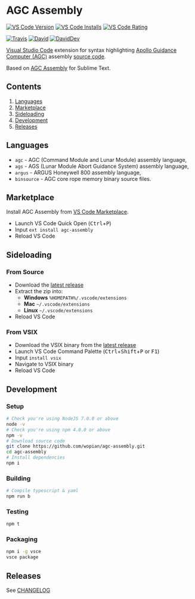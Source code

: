 # AGC Assembly

[![VS Code Version]][6]
[![VS Code Installs]][6]
[![VS Code Rating]][6]

[![Travis]][8]
[![David]][9]
[![DavidDev]][10]

[Visual Studio Code][0] extension for syntax highlighting [Apollo Guidance Computer (AGC)][1] assembly [source code][2].

Based on [AGC Assembly][3] for Sublime Text.

## Contents
1. [Languages](#languages)
1. [Marketplace](#marketplace)
1. [Sideloading](#sideloading)
1. [Development](#development)
1. [Releases](#releases)

## Languages
- `agc` - AGC (Command Module and Lunar Module) assembly language,
- `ags` - AGS (Lunar Module Abort Guidance System) assembly language,
- `argus` - ARGUS Honeywell 800 assembly language,
- `binsource` - AGC core rope memory binary source files.

## Marketplace

Install AGC Assembly from [VS Code Marketplace][6].
- Launch VS Code Quick Open (<kbd>Ctrl</kbd>+<kbd>P</kbd>)
- Input `ext install agc-assembly`
- Reload VS Code

## Sideloading

### From Source
- Download the [latest release][7]
- Extract the zip into:
    - **Windows** `%HOMEPATH%/.vscode/extensions`
    - **Mac** `~/.vscode/extensions`
    - **Linux** `~/.vscode/extensions`
- Reload VS Code

### From VSIX
- Download the VSIX binary from the [latest release][7]
- Launch VS Code Command Palette (<kbd>Ctrl</kbd>+<kbd>Shift</kbd>+<kbd>P</kbd> or <kbd>F1</kbd>)
- Input `install vsix`
- Navigate to VSIX binary
- Reload VS Code

## Development

### Setup
```bash
# Check you're using NodeJS 7.0.0 or above
node -v
# Check you're using npm 4.0.0 or above
npm -v
# Download source code
git clone https://github.com/wopian/agc-assembly.git
cd agc-assembly
# Install dependencies
npm i
```

### Building
```bash
# Compile typescript & yaml
npm run b
```

### Testing
```bash
npm t
```

### Packaging
```bash
npm i -g vsce
vsce package
```

## Releases
See [CHANGELOG](https://github.com/wopian/agc-assembly/blob/master/CHANGELOG.md)

[Travis]:https://flat.badgen.net/travis/wopian/agc-assembly
[VS Code Version]:https://vsmarketplacebadge.apphb.com/version-short/wopian.agc-assembly.svg?style=flat-square
[VS Code Installs]:https://vsmarketplacebadge.apphb.com/installs/wopian.agc-assembly.svg?style=flat-square
[VS Code Rating]:https://vsmarketplacebadge.apphb.com/rating-short/wopian.agc-assembly.svg?style=flat-square
[David]:https://flat.badgen.net/david/dep/wopian/agc-assembly
[DavidDev]:https://flat.badgen.net/david/dev/wopian/agc-assembly
[AppVeyor]:https://flat.badgen.net/appveyor/ci/wopian/agc-assembly

[0]:https://code.visualstudio.com/
[1]:http://www.ibiblio.org/apollo/
[2]:https://github.com/rburkey2005/virtualagc
[3]:https://github.com/jimlawton/AGC-Assembly
[4]:https://nodejs.org/en/
[5]:https://www.npmjs.com/
[6]:https://marketplace.visualstudio.com/items?itemName=wopian.agc-assembly
[7]:https://github.com/wopian/agc-assembly/releases
[8]:https://travis-ci.org/wopian/agc-assembly
[9]:https://david-dm.org/wopian/agc-assembly
[10]:https://david-dm.org/wopian/agc-assembly?type=dev
